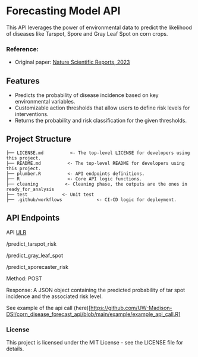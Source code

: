 # **Forecasting Model API**

This API leverages the power of environmental data to predict the likelihood of diseases like Tarspot, Spore and Gray Leaf Spot on corn crops. 


### Reference:
- Original paper: [Nature Scientific Reports, 2023](https://www.nature.com/articles/s41598-023-44338-6)


## Features

- Predicts the probability of disease incidence based on key environmental variables.
- Customizable action thresholds that allow users to define risk levels for interventions.
- Returns the probability and risk classification for the given thresholds.

## Project Structure
```plaintext
├── LICENSE.md          <- The top-level LICENSE for developers using this project.
├── README.md          <- The top-level README for developers using this project.
├── plumber.R          <- API endpoints definitions.
├── R                  <- Core API logic functions.
├── cleaning          <- Cleaning phase, the outputs are the ones in ready_for_analysis
├── test             <- Unit test
├── .github/workflows             <- CI-CD logic for deployment.
```

## API Endpoints
API [ULR](https://connect.doit.wisc.edu/forecasting_corn_disease/)

/predict_tarspot_risk

/predict_gray_leaf_spot

/predict_sporecaster_risk


Method: POST


Response: A JSON object containing the predicted probability of tar spot incidence and the associated risk level.

See example of the api call (here)[https://github.com/UW-Madison-DSI/corn_disease_forecast_api/blob/main/example/example_api_call.R]


### License

This project is licensed under the MIT License - see the LICENSE file for details.
